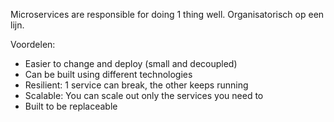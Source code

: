 Microservices are responsible for doing 1 thing well.
Organisatorisch op een lijn.

Voordelen:
- Easier to change and deploy (small and decoupled)
- Can be built using different technologies
- Resilient: 1 service can break, the other keeps running
- Scalable: You can scale out only the services you need to
- Built to be replaceable

